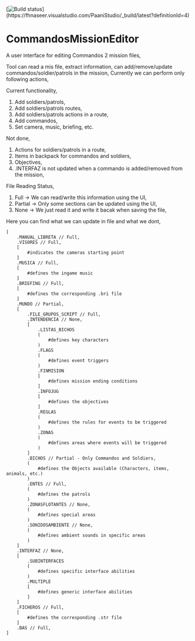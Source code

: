 [![Build status](https://fhnaseer.visualstudio.com/PaaniStudio/_apis/build/status/CommandosMissionEditor_Develop,)](https://fhnaseer.visualstudio.com/PaaniStudio/_build/latest?definitionId=4)

# CommandosMissionEditor

A user interface for editing Commandos 2 mission files,

Tool can read a mis file, extract information, can add/remove/update commandos/soldier/patrols in the mission,
Currently we can perform only following actions,

Current functionality,
1. Add soldiers/patrols,
2. Add soldiers/patrols routes,
3. Add soldiers/patrols actions in a route,
4. Add commandos,
5. Set camera, music, briefing, etc.

Not done,
1. Actions for soldiers/patrols in a route,
2. Items in backpack for commandos and soldiers,
3. Objectives,
4. .INTERFAZ is not updated when a commando is added/removed from the mission,

File Reading Status,
1. Full -> We can read/write this information using the UI,
2. Partial -> Only some sections can be updated using the UI,
3. None -> We just read it and write it bacak when saving the file,

Here you can find what we can update in file and what we dont,
```
[
    .MANUAL_LIBRETA // Full,
    .VISORES // Full,
    [
        #indicates the cameras starting point
    ]
    .MUSICA // Full,
    [
        #defines the ingame music
    ]
    .BRIEFING // Full,
    [
        #defines the corresponding .bri file
    ]
    .MUNDO // Partial,
    [
        .FILE_GRUPOS_SCRIPT // Full,
        .INTENDENCIA // None,
        [
            .LISTAS_BICHOS
            (
                #defines key characters
            )
            .FLAGS
            (
                #defines event triggers
            ) 
            .FINMISION
            [
                #defines mission ending conditions
            ]
            .INFOJUG
            [
                #defines the objectives
            ]
            .REGLAS
            (
                #defines the rules for events to be triggered
            ) 
            .ZONAS
            (
                #defines areas where events will be triggered
            ) 
        ]
        .BICHOS // Partial - Only Commandos and Soldiers,
        (
            #defines the Objects available (Characters, items, animals, etc.)
        ) 
        .ENTES // Full,
        (
            #defines the patrols
        ) 
        .ZONASFLOTANTES // None,
        (
            #defines special areas
        ) 
        .SONIDOSAMBIENTE // None,
        (
            #defines ambient sounds in specific areas
        ) 
    ]
    .INTERFAZ // None,
    [
        .SUBINTERFACES
        (
            #defines specific interface abilities
        )
        .MULTIPLE
        [
            #defines generic interface abilities
        ]
    ]
    .FICHEROS // Full,
    [
        #defines the corresponding .str file
    ]
    .BAS // Full,
]
```
